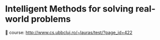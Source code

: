 # Intelligent Methods for solving real-world problems

:bookmark: course: 
http://www.cs.ubbcluj.ro/~lauras/test/?page_id=422